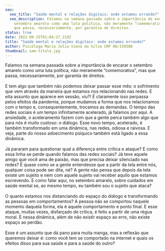 ```yaml
---
seo:
  seo_title: "Saúde mental e relações digitais: onde estamos errando?"
  seo_description: Falamos na semana passada sobre a importância de encarar o
    setembro amarelo como uma luta política, não meramente “comemorativa”, mas
    que passa, necessariamente, por garantia de direitos.
status: true
date: 2022-09-25T01:04:27.219Z
title: "Saúde mental e relações digitais: onde estamos errando?"
author: Psicóloga Maria Julia Viana da Silva CRP 06/159588
thumbnail: sem-título.jpg
---
```

<!--StartFragment-->

Falamos na semana passada sobre a importância de encarar o setembro amarelo como uma luta política, não meramente “comemorativa”, mas que passa, necessariamente, por garantia de direitos.\
\
E tem algo que também não podemos deixar passar esse mês: o sofrimento que vem através da maneira que estamos nos relacionando nas redes. E eita assunto que aparece em sessão, viu?! É claramente isso perpassa pelos efeitos da pandemia, porque mudamos a forma que nos relacionamos com o tempo e, consequentemente, trocamos as demandas. O tempo das redes sociais é um tempo infinitamente acelerado, já falamos por aqui. A ansiedade, o aceleramento fazem com que a gente perca também algo que para nós é muito custoso: o diálogo. Esse novo tempo, acelerado, é também transformado em uma dinâmica, nas redes, odiosa e raivosa. E veja, parte do nosso adoecimento psíquico também está ligado a essa dinâmica.\
\
Já pararam para questionar qual a diferença entre crítica e ataque? E como essa linha se perde quando falamos das redes sociais? Já teve aquele amigo que você ama de paixão, mas que precisa deixar silenciado nas redes? É quase como se a gente entendesse que a partir da tela entre nós, qualquer coisa pode ser dita, né? A gente não pensa que depois da tela existe um sujeito e nem com aquele sujeito vai receber aquilo que estamos escrevendo. E como falar aqui, no setembro amarelo, sobre cuidados em saúde mental se, ao mesmo tempo, eu também sou o sujeito que ataca?\
\
O quanto estamos nos distanciando do espaço do diálogo e transformando as pessoas em comportamentos? A pessoa não se comportou naquele momento daquela forma, ela é aquele comportamento e ponto final. E esse ataque, muitas vezes, disfarçado de crítica, é feito a partir de uma régua moral. E nessa dinâmica, além de não existir espaço ao erro, não existe espaço ao perdão.\
\
Esse é um assunto que dá pano para muita manga, mas a reflexão que queremos deixar é: como você tem se comportado na internet e quais os efeitos disso para sua saúde e para a saúde do outro?

<!--EndFragment-->